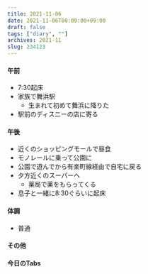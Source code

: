 ```yaml
---
title: 2021-11-06
date: 2021-11-06T00:00:00+09:00
draft: false
tags: ["diary", ""]
archives: 2021-11
slug: 234123
---
```

#### 午前
- 7:30起床
- 家族で舞浜駅
  - 生まれて初めて舞浜に降りた
- 駅前のディスニーの店に寄る
#### 午後
- 近くのショッピングモールで昼食
- モノレールに乗って公園に 
- 公園で遊んでから有楽町線経由で自宅に戻る
- 夕方近くのスーパーへ
  - 薬局で薬をもらってくる
- 息子と一緒に8:30ぐらいに起床
#### 体調
- 普通
#### その他
#### 今日のTabs
